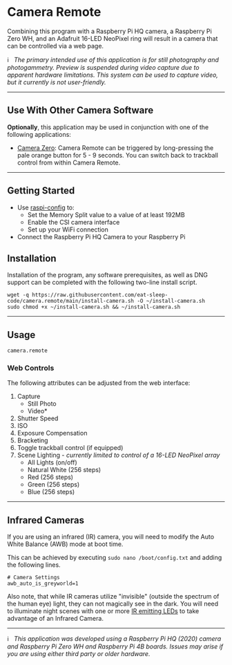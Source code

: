 # Camera Remote

Combining this program with a Raspberry Pi HQ camera, a Raspberry Pi Zero WH, and an Adafruit 16-LED NeoPixel ring will result in a camera that can be controlled via a web page.

:information_source: &nbsp; *The primary intended use of this application is for still photography and photogammetry.  Preview is suspended during video capture due to apparent hardware limitations.   This system can be used to capture video, but it currently is not user-friendly.*

---
## Use With Other Camera Software

**Optionally**, this application may be used in conjunction with one of the following applications:
   - [Camera Zero](https://github.com/eat-sleep-code/camera.zero): Camera Remote can be triggered by long-pressing the pale orange button for 5 - 9 seconds.  You can switch back to trackball control from within Camera Remote.


---
## Getting Started

- Use [raspi-config](https://www.raspberrypi.org/documentation/configuration/raspi-config.md) to:
  - Set the Memory Split value to a value of at least 192MB
  - Enable the CSI camera interface
  - Set up your WiFi connection
- Connect the Raspberry Pi HQ Camera to your Raspberry Pi


## Installation

Installation of the program, any software prerequisites, as well as DNG support can be completed with the following two-line install script.

```
wget -q https://raw.githubusercontent.com/eat-sleep-code/camera.remote/main/install-camera.sh -O ~/install-camera.sh
sudo chmod +x ~/install-camera.sh && ~/install-camera.sh
```

---

## Usage
```
camera.remote
```

### Web Controls
The following attributes can be adjusted from the web interface:

1) Capture
     - Still Photo
     - Video*
1) Shutter Speed
1) ISO
1) Exposure Compensation
1) Bracketing
1) Toggle trackball control (if equipped)
1) Scene Lighting - *currently limited to control of a 16-LED NeoPixel array*
     - All Lights (on/off)
     - Natural White (256 steps)
     - Red (256 steps)
     - Green (256 steps)
     - Blue (256 steps)

---

## Infrared Cameras
If you are using an infrared (IR) camera, you will need to modify the Auto White Balance (AWB) mode at boot time.

This can be achieved by executing `sudo nano /boot/config.txt` and adding the following lines.

```
# Camera Settings 
awb_auto_is_greyworld=1
```

Also note, that while IR cameras utilize "invisible" (outside the spectrum of the human eye) light, they can not magically see in the dark.   You will need to illuminate night scenes with one or more [IR emitting LEDs](https://www.adafruit.com/product/387) to take advantage of an Infrared Camera.

---

:information_source:  &nbsp; *This application was developed using a Raspberry Pi HQ (2020) camera and Raspberry Pi Zero WH and Raspberry Pi 4B boards.   Issues may arise if you are using either third party or older hardware.*
